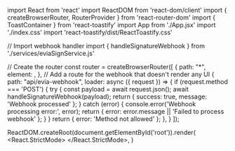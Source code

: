 import React from 'react'
import ReactDOM from 'react-dom/client'
import { createBrowserRouter, RouterProvider } from 'react-router-dom'
import { ToastContainer } from 'react-toastify'
import App from './App.jsx'
import './index.css'
import 'react-toastify/dist/ReactToastify.css'

// Import webhook handler
import { handleSignatureWebhook } from './services/eviaSignService.js'

// Create the router
const router = createBrowserRouter([
  {
    path: "*",
    element: <App />,
  },
  // Add a route for the webhook that doesn't render any UI
  {
    path: "api/evia-webhook",
    loader: async ({ request }) => {
      if (request.method === 'POST') {
        try {
          const payload = await request.json();
          await handleSignatureWebhook(payload);
          return { success: true, message: 'Webhook processed' };
        } catch (error) {
          console.error('Webhook processing error:', error);
          return { error: error.message || 'Failed to process webhook' };
        }
      }
      return { error: 'Method not allowed' };
    },
  }
]);

ReactDOM.createRoot(document.getElementById('root')).render(
  <React.StrictMode>
    <RouterProvider router={router} />
    <ToastContainer />
  </React.StrictMode>,
) 